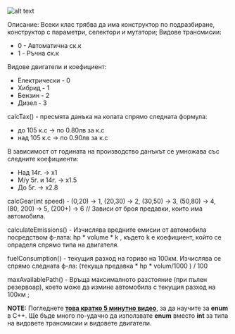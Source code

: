 ﻿![alt text][logo]

[logo]: https://github.com/NickyMateev/IS-Object-Oriented-Programming-2017/blob/master/HomeWork1/images/hw1.png "Task"



Описание:
Всеки клас трябва да има конструктор по подразбиране, конструктор с параметри, селектори и мутатори;
Видове трансмисии: 
- 0 - Автоматична ск.к
- 1 - Ръчна ск.к

Видове двигатели и коефициент:
- Електрически - 0
- Хибрид - 1
- Бензин - 2
- Дизел - 3
	
calcTax() - пресмята данъка на колата спрямо следната формула: 
- до 105 к.с -> по 0.80лв за к.с
- над 105 к.с -> по 0.90лв за к.с

В зависимост от годината на производство данъкът се умножава със следните коефициенти:
- Над 14г. -> х1
- М/у 5г. и 14г. -> х1.5
- До 5г.	-> х2.8

calcGear(int speed) -  (0,20) -> 1, (20,30) -> 2, (30,50) -> 3, (50,80) -> 4, (80, 200) -> 5, (200+) -> 6 	// Зависи от броя предавки, които има автомобила.

calculateEmissions() - Изчислява вредните емисии от автомобила посредством ф-лата: hp * volume * k , където k е коефициент, който се опраделя спрямо типа на двигателя. 

fuelConsumption() - текущия разход  на гориво на 100км. Изчислява се спрямо следната ф-ла: 
	(текуща предавка * hp * volum/1000 ) / 100

maxAvailablePath() - Връща максималното разстояние (при пълен резервоар), което може да измине автомобила с текущия разход на 100км ;

**NOTE:** Погледнете <a href="https://www.youtube.com/watch?v=b_OpPRWG-T8">**това кратко 5 минутно видео**</a>, за да научите за **enum** в C++. Ще бъде много по-удачно да използвате **enum** вместо **int** за типа на видовете трансмисии и видовете двигатели.
